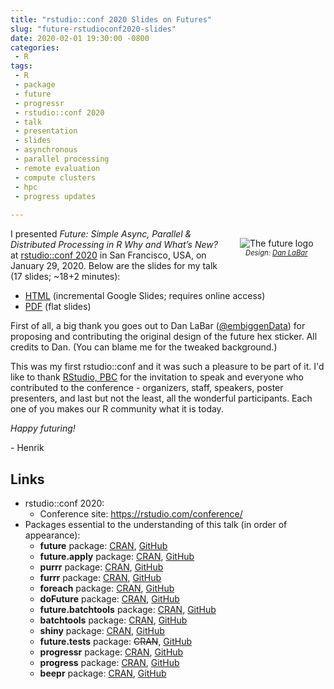 ```yaml
---
title: "rstudio::conf 2020 Slides on Futures"
slug: "future-rstudioconf2020-slides"
date: 2020-02-01 19:30:00 -0800
categories:
 - R
tags:
 - R
 - package
 - future
 - progressr
 - rstudio::conf 2020
 - talk
 - presentation
 - slides
 - asynchronous
 - parallel processing
 - remote evaluation
 - compute clusters
 - hpc
 - progress updates
 
---
```



<div style="width: 25%; margin: 2ex; float: right;"/>
 <center>
   <img src="/post/future-logo.png" alt="The future logo"/>
   <span style="font-size: 80%; font-style: italic;">Design: <a href="https://twitter.com/embiggenData">Dan LaBar</a></span>
 </center>
</div>

I presented _Future: Simple Async, Parallel & Distributed Processing in R Why and What’s New?_ at [rstudio::conf 2020](https://rstudio.com/conference/) in San Francisco, USA, on January 29, 2020.  Below are the slides for my talk (17 slides; ~18+2 minutes):

* [HTML](https://docs.google.com/presentation/d/1Wn5S91UGIOrc4IyXoV074ij5vGF8I0Km0tCfintyIa4/present?includes_info_params=1&eisi=CM2mhIXwsecCFQyuJgodBQAJ8A#slide=id.p) (incremental Google Slides; requires online access)
* [PDF](https://www.jottr.org/presentations/rstudioconf2020/BengtssonH_20200129-future-rstudioconf2020.pdf) (flat slides)

First of all, a big thank you goes out to Dan LaBar (<a href="https://twitter.com/embiggenData">@embiggenData</a>) for proposing and contributing the original design of the future hex sticker. All credits to Dan. (You can blame me for the tweaked background.)

This was my first rstudio::conf and it was such a pleasure to be part of it.  I'd like to thank [RStudio, PBC](https://blog.rstudio.com/2020/01/29/rstudio-pbc) for the invitation to speak and everyone who contributed to the conference - organizers, staff, speakers, poster presenters, and last but not the least, all the wonderful participants.  Each one of you makes our R community what it is today.

_Happy futuring!_

\- Henrik


## Links

* rstudio::conf 2020:
  - Conference site: https://rstudio.com/conference/
* Packages essential to the understanding of this talk (in order of appearance):
  * **future** package: [CRAN](https://cran.r-project.org/package=future), [GitHub](https://github.com/HenrikBengtsson/future)
  * **future.apply** package: [CRAN](https://cran.r-project.org/package=future.apply), [GitHub](https://github.com/HenrikBengtsson/future.apply)
  * **purrr** package: [CRAN](https://cran.r-project.org/package=purrr), [GitHub](https://github.com/tidyverse/purrr)
  * **furrr** package: [CRAN](https://cran.r-project.org/package=furrr), [GitHub](https://github.com/DavisVaughan/furrr)
  * **foreach** package: [CRAN](https://cran.r-project.org/package=foreach), [GitHub](https://github.com/RevolutionAnalytics/foreach)
  * **doFuture** package: [CRAN](https://cran.r-project.org/package=doFuture), [GitHub](https://github.com/HenrikBengtsson/doFuture)
  * **future.batchtools** package: [CRAN](https://cran.r-project.org/package=future.batchtools), [GitHub](https://github.com/HenrikBengtsson/future.batchtools)
  * **batchtools** package: [CRAN](https://cran.r-project.org/package=batchtools), [GitHub](https://github.com/mllg/batchtools)
  * **shiny** package: [CRAN](https://cran.r-project.org/package=shiny), [GitHub](https://github.com/rstudio/shiny/issues)
  * **future.tests** package: ~~CRAN~~, [GitHub](https://github.com/HenrikBengtsson/future.tests)
  * **progressr** package: [CRAN](https://cran.r-project.org/package=progressr), [GitHub](https://github.com/HenrikBengtsson/progressr)
  * **progress** package: [CRAN](https://cran.r-project.org/package=progress), [GitHub](https://github.com/r-lib/progress)
  * **beepr** package: [CRAN](https://cran.r-project.org/package=beepr), [GitHub](https://github.com/rasmusab/beepr)
